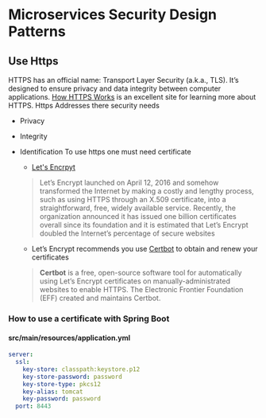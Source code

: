 #  Microservices Security Design Patterns

## Use Https 
HTTPS has an official name: Transport Layer Security (a.k.a., TLS). It’s designed to ensure privacy and data integrity between computer applications. [How HTTPS Works](https://howhttps.works/) is an excellent site for learning more about HTTPS.
Https Addresses there security needs

 - Privacy
 - Integrity
 - Identification
 To use https one must need certificate
	 - [Let's Encrpyt](https://letsencrypt.org/)
	 
	> Let’s Encrypt launched on April 12, 2016 and somehow transformed the Internet by making a costly and lengthy process, such as using HTTPS through an X.509 certificate, into a straightforward, free, widely available service. Recently, the organization announced it has issued one billion certificates overall since its foundation and it is estimated that Let’s Encrypt doubled the Internet’s percentage of secure websites
	
	- Let’s Encrypt recommends you use [Certbot](https://certbot.eff.org/) to obtain and renew your certificates
     >**Certbot** is a free, open-source software tool for automatically using Let’s Encrypt certificates on manually-administrated websites to enable HTTPS. The Electronic Frontier Foundation (EFF) created and maintains Certbot.

### How to use a certificate with Spring Boot
#### src/main/resources/application.yml
``` yml
server:
  ssl:
    key-store: classpath:keystore.p12
    key-store-password: password
    key-store-type: pkcs12
    key-alias: tomcat
    key-password: password
  port: 8443
```
####

<!--stackedit_data:
eyJkaXNjdXNzaW9ucyI6eyJuNUhTUHdPSGgzOUtpRFE2Ijp7In
N0YXJ0IjozNTAsImVuZCI6MzUwLCJ0ZXh0IjoiTGlzdCBpdGVt
In19LCJjb21tZW50cyI6eyJNVjFjTDAybk9tMVgxbWJzIjp7Im
Rpc2N1c3Npb25JZCI6Im41SFNQd09IaDM5S2lEUTYiLCJzdWIi
OiJnaDoxMjE4NTcwMiIsInRleHQiOiJQcml2YWN5IiwiY3JlYX
RlZCI6MTU5MzE0ODE4MTg2MX19LCJoaXN0b3J5IjpbOTMyMTcw
NDcxLDk2MzM4NDk2MF19
-->